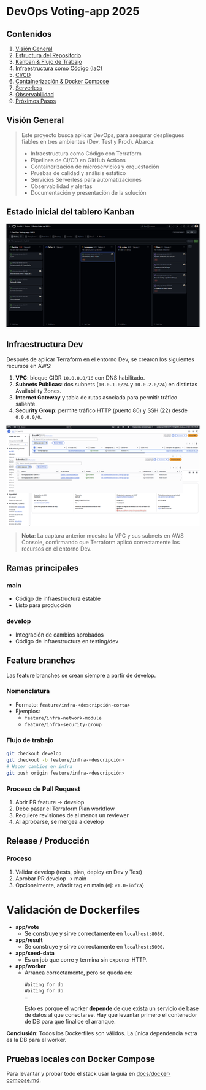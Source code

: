 # DevOps Voting-app 2025

## Contenidos

1. [Visión General](#visión-general)  
2. [Estructura del Repositorio](#estructura-del-repositorio)  
3. [Kanban & Flujo de Trabajo](#kanban--flujo-de-trabajo)  
4. [Infraestructura como Código (IaC)](#infraestructura-como-código-iac)  
5. [CI/CD](#cicd)  
6. [Containerización & Docker Compose](#containerización--docker-compose)  
7. [Serverless](#serverless)  
8. [Observabilidad](#observabilidad)  
9. [Próximos Pasos](#próximos-pasos)



## Visión General

> Este proyecto busca aplicar DevOps, para asegurar despliegues fiables en tres ambientes (Dev, Test y Prod). 
> Abarca:
> - Infraestructura como Código con Terraform  
> - Pipelines de CI/CD en GitHub Actions  
> - Containerización de microservicios y orquestación  
> - Pruebas de calidad y análisis estático  
> - Servicios Serverless para automatizaciones  
> - Observabilidad y alertas  
> - Documentación y presentación de la solución 



## Estado inicial del tablero Kanban

![Estado inicial del Kanban](docs/initial-kanban.png)

## Infraestructura Dev

Después de aplicar Terraform en el entorno Dev, se crearon los siguientes recursos en AWS:

1. **VPC**: bloque CIDR `10.0.0.0/16` con DNS habilitado.  
2. **Subnets Públicas**: dos subnets (`10.0.1.0/24` y `10.0.2.0/24`) en distintas Availability Zones.  
3. **Internet Gateway** y tabla de rutas asociada para permitir tráfico saliente.  
4. **Security Group**: permite tráfico HTTP (puerto 80) y SSH (22) desde `0.0.0.0/0`.

![Infraestructura Dev](docs/infra-dev.png)

> **Nota**: La captura anterior muestra la VPC y sus subnets en AWS Console, confirmando que Terraform aplicó correctamente los recursos en el entorno Dev.


## Ramas principales

### main

- Código de infraestructura estable
- Listo para producción

### develop

- Integración de cambios aprobados
- Código de infraestructura en testing/dev

## Feature branches

Las feature branches se crean siempre a partir de develop.

### Nomenclatura

- Formato: `feature/infra-<descripción-corta>`
- Ejemplos:
  - `feature/infra-network-module`
  - `feature/infra-security-group`

### Flujo de trabajo

```bash
git checkout develop
git checkout -b feature/infra-<descripción>
# Hacer cambios en infra
git push origin feature/infra-<descripción>
```

### Proceso de Pull Request

1. Abrir PR feature → develop
2. Debe pasar el Terraform Plan workflow
3. Requiere revisiones de al menos un reviewer
4. Al aprobarse, se mergea a develop

## Release / Producción

### Proceso

1. Validar develop (tests, plan, deploy en Dev y Test)
2. Aprobar PR develop → main
3. Opcionalmente, añadir tag en main (ej: `v1.0-infra`)


# Validación de Dockerfiles

- **app/vote**  
  - Se construye y sirve correctamente en `localhost:8080`.  
- **app/result**  
  - Se construye y sirve correctamente en `localhost:5000`.  
- **app/seed-data**  
  - Es un job que corre y termina sin exponer HTTP.  
- **app/worker**  
  - Arranca correctamente, pero se queda en:
    ```
    Waiting for db
    Waiting for db
    …
    ```
    Esto es porque el worker **depende** de que exista un servicio de base de datos al que conectarse. Hay que levantar primero el contenedor de DB para que finalice el arranque.

**Conclusión**: Todos los Dockerfiles son válidos. La única dependencia extra es la DB para el worker.



## Pruebas locales con Docker Compose

Para levantar y probar todo el stack usar la guía en [docs/docker-compose.md](docs/docker-compose.md).